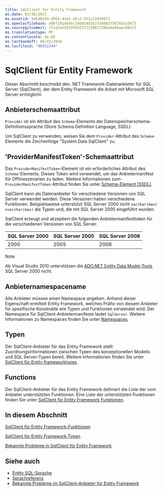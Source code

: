 ```yaml
---
title: SqlClient für Entity Framework
ms.date: 03/30/2017
ms.assetid: 9a5d6d39-d955-43a5-a5c2-931c239398f1
ms.openlocfilehash: e9bf1014bdbc14b854d3b37d488d75878d1a3473
ms.sourcegitcommit: 27a15a55019f6b5f2733961738babe94aec0def3
ms.translationtype: MT
ms.contentlocale: de-DE
ms.lasthandoff: 09/15/2020
ms.locfileid: "90552244"
---
```

# <a name="sqlclient-for-the-entity-framework"></a>SqlClient für Entity Framework
Dieser Abschnitt beschreibt den .NET Framework-Datenanbieter für SQL Server (SqlClient), der dem Entity Framework die Arbeit mit Microsoft SQL Server ermöglicht.  
  
## <a name="provider-schema-attribute"></a>Anbieterschemaattribut  
 `Provider` ist ein Attribut des `Schema`-Elements der Datenspeicherschema-Definitionssprache (Store Schema Definition Language, SSDL).  
  
 Um SqlClient zu verwenden, weisen Sie dem `Provider`-Attribut des `Schema`-Elements die Zeichenfolge "System.Data.SqlClient" zu.  
  
## <a name="providermanifesttoken-schema-attribute"></a>'ProviderManifestToken'-Schemaattribut  
 Das `ProviderManifestToken`-Element ist ein erforderliches Attribut des `Schema`-Elements. Dieses Token wird verwendet, um das Anbietermanifest für Offlineszenarien zu laden. Weitere Informationen zum- `ProviderManifestToken` Attribut finden Sie unter [Schema-Element (SSDL)](/ef/ef6/modeling/designer/advanced/edmx/ssdl-spec#schema-element-ssdl).  
  
 SqlClient kann als Datenanbieter für verschiedene Versionen von SQL Server verwendet werden. Diese Versionen haben verschiedene Funktionen. Beispielsweise unterstützt SQL Server 2000 nicht `varchar(max)` `nvarchar(max)` die Typen und, die mit SQL Server 2005 eingeführt wurden.  
  
 SqlClient erzeugt und akzeptiert die folgenden Anbietermanifesttoken für die verschiedenen Versionen von SQL Server.  
  
|SQL Server 2000|SQL Server 2005|SQL Server 2008|  
|-|-|-|  
|2000|2005|2008|  
  
> [!NOTE]
> Ab Visual Studio 2010 unterstützen die [ADO.NET Entity Data Model-Tools](/previous-versions/dotnet/netframework-4.0/bb399249(v=vs.100)) SQL Server 2000 nicht.  
  
## <a name="provider-namespace-name"></a>Anbieternamespacename  
 Alle Anbieter müssen einen Namespace angeben. Anhand dieser Eigenschaft ermittelt Entity Framework, welches Präfix von diesem Anbieter für spezifische Konstrukte wie Typen und Funktionen verwendet wird. Der Namespace für SqlClient-Anbietermanifeste lautet `SqlServer`. Weitere Informationen zu Namespaces finden Sie unter [Namespaces](./language-reference/namespaces-entity-sql.md).  
  
## <a name="types"></a>Typen  
 Der SqlClient-Anbieter für das Entity Framework stellt Zuordnungsinformationen zwischen Typen des konzeptionellen Modells und SQL Server-Typen bereit. Weitere Informationen finden Sie unter [SqlClient für Entity frameworktypes](sqlclient-for-ef-types.md).  
  
## <a name="functions"></a>Functions  
 Der SqlClient-Anbieter für das Entity Framework definiert die Liste der vom Anbieter unterstützten Funktionen. Eine Liste der unterstützten Funktionen finden Sie unter [SqlClient für Entity Framework Funktionen](sqlclient-for-ef-functions.md).  
  
## <a name="in-this-section"></a>In diesem Abschnitt  
 [SqlClient für Entity Framework-Funktionen](sqlclient-for-ef-functions.md)  
  
 [SqlClient für Entity Framework-Typen](sqlclient-for-ef-types.md)  
  
 [Bekannte Probleme in SqlClient für Entity Framework](known-issues-in-sqlclient-for-entity-framework.md)  
  
## <a name="see-also"></a>Siehe auch

- [Entity SQL-Sprache](./language-reference/entity-sql-language.md)
- [Sprachreferenz](./language-reference/index.md)
- [Bekannte Probleme im SqlClient-Anbieter für Entity Framework](sqlclient-for-the-entity-framework.md)
